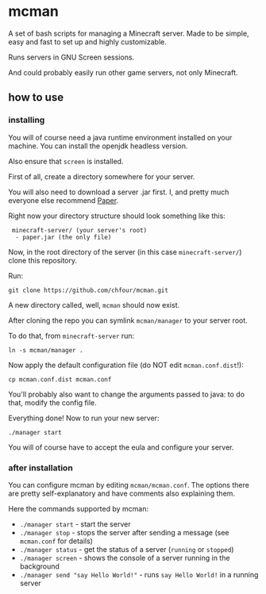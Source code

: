 # mcman

A set of bash scripts for managing a Minecraft server.
Made to be simple, easy and fast to set up and highly customizable.

Runs servers in GNU Screen sessions.

And could probably easily run other game servers, not only Minecraft.

## how to use

### installing

You will of course need a java runtime environment installed on your machine. You can install the openjdk headless version.

Also ensure that `screen` is installed.

First of all, create a directory somewhere for your server.

You will also need to download a server .jar first. I, and pretty much everyone else recommend [Paper](https://papermc.io/).

Right now your directory structure should look something like this:

```text
 minecraft-server/ (your server's root)
  - paper.jar (the only file)
```

Now, in the root directory of the server (in this case `minecraft-server/`) clone this repository.

Run:

```shell
git clone https://github.com/chfour/mcman.git
```

A new directory called, well, `mcman` should now exist.

After cloning the repo you can symlink `mcman/manager` to your server root.

To do that, from `minecraft-server` run:

```shell
ln -s mcman/manager .
```

Now apply the default configuration file (do NOT edit `mcman.conf.dist`!):

```shell
cp mcman.conf.dist mcman.conf
```

You'll probably also want to change the arguments passed to java: to do that, modify the config file.

Everything done! Now to run your new server:

```shell
./manager start
```

You will of course have to accept the eula and configure your server.

### after installation

You can configure mcman by editing `mcman/mcman.conf`. The options there are pretty self-explanatory and have comments also explaining them.

Here the commands supported by mcman:

* `./manager start` - start the server
* `./manager stop` - stops the server after sending a message (see `mcman.conf` for details)
* `./manager status` - get the status of a server (`running` or `stopped`)
* `./manager screen` - shows the console of a server running in the background
* `./manager send "say Hello World!"` - runs `say Hello World!` in a running server
